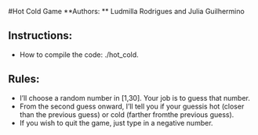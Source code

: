 #Hot Cold Game
**Authors: ** Ludmilla Rodrigues and Julia Guilhermino

## Instructions:
* How to compile the code: ./hot_cold.

## Rules:
* I’ll choose a random number in [1,30]. Your job is to guess that number.
* From the second guess onward, I’ll tell you if your guessis hot (closer than the previous guess) or cold (farther fromthe previous guess).
* If you wish to quit the game, just type in a negative number.
 